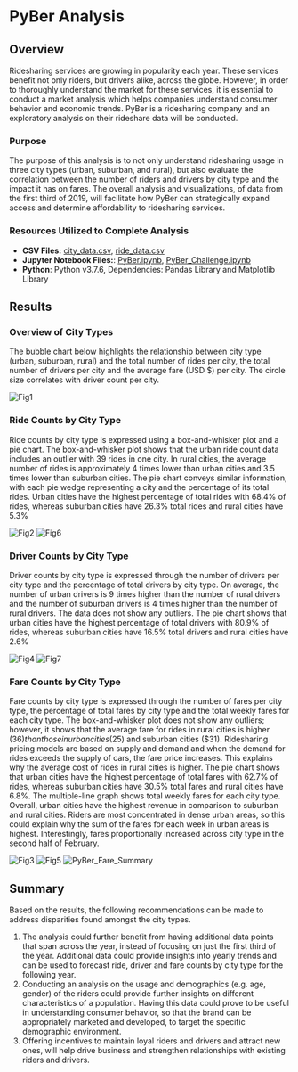 # PyBer Analysis

## Overview
Ridesharing services are growing in popularity each year. These services benefit not only riders, but drivers alike, across the globe. However, in order to thoroughly understand the market for these services, it is essential to conduct a market analysis which helps companies understand consumer behavior and economic trends. PyBer is a ridesharing company and an exploratory analysis on their rideshare data will be conducted. 

### Purpose
The purpose of this analysis is to not only understand ridesharing usage in three city types (urban, suburban, and rural), but also evaluate the correlation between the number of riders and drivers by city type and the impact it has on fares. The overall analysis and visualizations, of data from the first third of 2019, will facilitate how PyBer can strategically expand access and determine affordability to ridesharing services. 

### Resources Utilized to Complete Analysis
* **CSV Files:** 
[city_data.csv]( https://github.com/cmmgw/PyBer_Analysis/blob/main/Resources/city_data.csv), [ride_data.csv]( https://github.com/cmmgw/PyBer_Analysis/blob/main/Resources/ride_data.csv)
* **Jupyter Notebook Files:**: 
[PyBer.ipynb]( https://github.com/cmmgw/PyBer_Analysis/blob/main/PyBer.ipynb), 
[PyBer_Challenge.ipynb](https://github.com/cmmgw/PyBer_Analysis/blob/main/PyBer_Challenge.ipynb)
* **Python**: Python v3.7.6, Dependencies: Pandas Library and Matplotlib Library

## Results

### Overview of City Types
The bubble chart below highlights the relationship between city type (urban, suburban, rural) and the total number of rides per city, the total number of drivers per city and the average fare (USD $) per city. The circle size correlates with driver count per city.

![Fig1](https://github.com/cmmgw/PyBer_Analysis/blob/main/Analysis/Fig1.png)

### Ride Counts by City Type

Ride counts by city type is expressed using a box-and-whisker plot and a pie chart. The box-and-whisker plot shows that the urban ride count data includes an outlier with 39 rides in one city. In rural cities, the average number of rides is approximately 4 times lower than urban cities and 3.5 times lower than suburban cities. The pie chart conveys similar information, with each pie wedge representing a city and the percentage of its total rides. Urban cities have the highest percentage of total rides with 68.4% of rides, whereas suburban cities have 26.3% total rides and rural cities have 5.3%

![Fig2](https://github.com/cmmgw/PyBer_Analysis/blob/main/Analysis/Fig2.png)
![Fig6](https://github.com/cmmgw/PyBer_Analysis/blob/main/Analysis/Fig6.png)

### Driver Counts by City Type
Driver counts by city type is expressed through the number of drivers per city type and the percentage of total drivers by city type. On average, the number of urban drivers is 9 times higher than the number of rural drivers and the number of suburban drivers is 4 times higher than the number of rural drivers. The data does not show any outliers. The pie chart shows that urban cities have the highest percentage of total drivers with 80.9% of rides, whereas suburban cities have 16.5% total drivers and rural cities have 2.6%

![Fig4](https://github.com/cmmgw/PyBer_Analysis/blob/main/Analysis/Fig4.png)
![Fig7](https://github.com/cmmgw/PyBer_Analysis/blob/main/Analysis/Fig7.png)

### Fare Counts by City Type
Fare counts by city type is expressed through the number of fares per city type, the percentage of total fares by city type and the total weekly fares for each city type. The box-and-whisker plot does not show any outliers; however, it shows that the average fare for rides in rural cities is higher ($36) than those in urban cities ($25) and suburban cities ($31). Ridesharing pricing models are based on supply and demand and when the demand for rides exceeds the supply of cars, the fare price increases. This explains why the average cost of rides in rural cities is higher. The pie chart shows that urban cities have the highest percentage of total fares with 62.7% of rides, whereas suburban cities have 30.5% total fares and rural cities have 6.8%. The multiple-line graph shows total weekly fares for each city type. Overall, urban cities have the highest revenue in comparison to suburban and rural cities. Riders are most concentrated in dense urban areas, so this could explain why the sum of the fares for each week in urban areas is highest. Interestingly, fares proportionally increased across city type in the second half of February. 

![Fig3](https://github.com/cmmgw/PyBer_Analysis/blob/main/Analysis/Fig3.png)
![Fig5](https://github.com/cmmgw/PyBer_Analysis/blob/main/Analysis/Fig5.png)
![PyBer_Fare_Summary](https://github.com/cmmgw/PyBer_Analysis/blob/main/Analysis/PyBer_fare_summary.png) 

## Summary
Based on the results, the following recommendations can be made to address disparities found amongst the city types.
1.	The analysis could further benefit from having additional data points that span across the year, instead of focusing on just the first third of the year. Additional data could provide insights into yearly trends and can be used to forecast ride, driver and fare counts by city type for the following year.  
2.	Conducting an analysis on the usage and demographics (e.g. age, gender) of the riders could provide further insights on different characteristics of a population. Having this data could prove to be useful in understanding consumer behavior, so that the brand can be appropriately marketed and developed, to target the specific demographic environment.   
3.	Offering incentives to maintain loyal riders and drivers and attract new ones, will help drive business and strengthen relationships with existing riders and drivers. 
